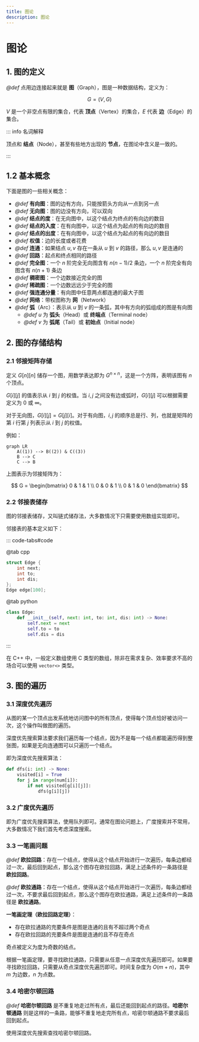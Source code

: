 ```yaml
---
title: 图论
description: 图论
---
```


# 图论

## 1. 图的定义

*@def* 点用边连接起来就是 **图**（Graph），图是一种数据结构，定义为：

$$
G = \left(V,\,G\right)
$$

$V$ 是一个非空点有限的集合，代表 **顶点**（Vertex）的集合，$E$ 代表 **边**（Edge）的集合。

::: info 名词解释

顶点和 **结点**（Node），甚至有些地方出现的 **节点**，在图论中含义是一致的。

:::

## 1.2 基本概念

下面是图的一些相关概念：
- *@def* **有向图**：图的边有方向，只能按箭头方向从一点到另一点
- *@def* **无向图**：图的边没有方向，可以双向
- *@def* **结点的度**：在无向图中，以这个结点为终点的有向边的数目
- *@def* **结点的入度**：在有向图中，以这个结点为起点的有向边的数目
- *@def* **结点的出度**：在有向图中，以这个结点为起点的有向边的数目
- *@def* **权值**：边的长度或者花费
- *@def* **连通**：如果结点 $u,\,v$ 存在一条从 $u$ 到 $v$ 的路径，那么 $u,\,v$ 是连通的
- *@def* **回路**：起点和终点相同的路径
- *@def* **完全图**：一个 $n$ 阶完全无向图含有 $n(n-1)/2$ 条边，一个 $n$ 阶完全有向图含有 $n(n+1)$ 条边
- *@def* **稠密图**：一个边数接近完全的图
- *@def* **稀疏图**：一个边数远远少于完全的图
- *@def* **强连通分量**：有向图中任意两点都连通的最大子图
- *@def* **网络**：带权图称为 **网**（Network）
- *@def* **弧**（Arc）：表示从 $u$ 到 $v$ 的一条弧，其中有方向的弧组成的图是有向图
    - *@def* $u$ 为 **弧头**（Head）或 **终端点**（Terminal node）
    - *@def* $v$ 为 **弧尾**（Tail）或 **初始点**（Initial node）

## 2. 图的存储结构

### 2.1 邻接矩阵存储

定义 $G[n][n]$ 储存一个图，用数学表达即为 $G^{n \times n}$，这是一个方阵，表明该图有 $n$ 个顶点。

$G[i][j]$ 的值表示从 $i$ 到 $j$ 的权值。当 $i,\,j$ 之间没有边或弧时，$G[i][j]$ 可以根据需要定义为 $0$ 或 $\infty$。

对于无向图，$G[i][j] = G[j][i]$。对于有向图，$i,\,j$ 的顺序总是行、列，也就是矩阵的第 $i$ 行第 $j$ 列表示从 $i$ 到 $j$ 的权值。

例如：

```mermaid
graph LR
    A((1)) --> B((2)) & C((3))
    B --> C
    C --> B
```

上图表示为邻接矩阵为：

$$
G = \begin{bmatrix}
    0 & 1 & 1 \\
    0 & 0 & 1 \\
    0 & 1 & 0
\end{bmatrix}
$$

### 2.2 邻接表储存

图的邻接表储存，又叫链式储存法，大多数情况下只需要使用数组实现即可。

邻接表的基本定义如下：

::: code-tabs#code

@tab cpp

```cpp
struct Edge {
    int next;
    int to;
    int dis;
};
Edge edge[100];
```

@tab python

```python
class Edge:
    def __init__(self, next: int, to: int, dis: int) -> None:
        self.next = next
        self.to = to
        self.dis = dis
```

:::

在 C++ 中，一般定义数组使用 C 类型的数组，除非在需求复杂、效率要求不高的场合可以使用 `vector<>` 类型。

## 3. 图的遍历

### 3.1 深度优先遍历

从图的某一个顶点出发系统地访问图中的所有顶点，使得每个顶点恰好被访问一次，这个操作叫做图的遍历。

深度优先搜索算法要求我们遍历每一个结点，因为不是每一个结点都能遍历得到整张图，如果是无向连通图可以只遍历一个结点。

即为深度优先搜索算法：

```python
def dfs(i: int) -> None:
    visited[i] = True
    for j in range(num[i]):
        if not visited[g[i][j]]:
            dfs(g[i][j])
```

### 3.2 广度优先遍历

即为广度优先搜索算法，使用队列即可。通常在图论问题上，广度搜索并不常用，大多数情况下我们首先考虑深度搜索。

### 3.3 一笔画问题

*@def* **欧拉回路**：存在一个结点，使得从这个结点开始进行一次遍历，每条边都经过一次，最后回到起点，那么这个图存在欧拉回路，满足上述条件的一条路径是 **欧拉回路**。

*@def* **欧拉通路**：存在一个结点，使得从这个结点开始进行一次遍历，每条边都经过一次，不要求最后回到起点，那么这个图存在欧拉通路，满足上述条件的一条路径是 **欧拉通路**。

**一笔画定理（欧拉回路定理）**：
- 存在欧拉通路的充要条件是图是连通的且有不超过两个奇点
- 存在欧拉回路的充要条件是图是连通的且不存在奇点

奇点被定义为度为奇数的结点。

根据一笔画定理，要寻找欧拉通路，只需要从任意一点深度优先遍历即可。如果要寻找欧拉回路，只需要从奇点深度优先遍历即可。时间复杂度为 $O(m+n)$，其中 $m$ 为边数，$n$ 为点数。

### 3.4 哈密尔顿回路

*@def* **哈密尔顿回路** 是不重复地走过所有点，最后还能回到起点的路径。**哈密尔顿通路** 则是这样的一条路，能够不重复地走完所有点，哈密尔顿通路不要求最后回到起点。

使用深度优先搜索查找哈密尔顿回路。
